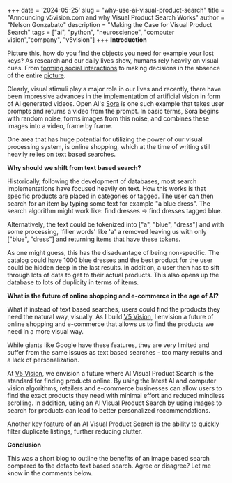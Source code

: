 +++
date = '2024-05-25'
slug = "why-use-ai-visual-product-search"
title = "Announcing v5vision.com and why Visual Product Search Works"
author = "Nelson Gonzabato"
description = "Making the Case for Visual Product Search"
tags = ["ai", "python", "neuroscience", "computer vision","company", "v5vision"]
+++
**Introduction**

Picture this, how do you find the objects you need for example your lost keys?
As research and our daily lives show, humans rely heavily on visual cues. From
[forming social interactions](https://www.nature.com/articles/s41467-023-43156-8) to making decisions in the absence of the entire [picture](https://elifesciences.org/for-the-press/4421c8ef/humans-rely-more-on-inferred-visual-objects-than-real-ones).

Clearly, visual stimuli play a major role in our lives and recently, there have
been impressive advances in the implementation of artificial vision in form of
AI generated videos. Open AI's [Sora](https://openai.com/index/sora/) is one such
example that takes user prompts and returns a video from the prompt. 
In basic terms, Sora begins with random noise, forms images from this noise, and combines these images into a video, frame by frame.

One area that has huge potential for utilizing the power of our visual processing system, is
online shopping, which at the time of writing still heavily relies on text based searches.

**Why should we shift from text based search?**

Historically, following the development of databases, most search implementations have focused heavily on text. How this works is that specific products are placed in categories or tagged. The user can then search for an item by typing some text for example "a blue dress". The search algorithm might work like: find dresses -> find dresses tagged blue. 

Alternatively, the text could be tokenized into ["a", "blue", "dress"] and with some processing, 'filler words' like 'a' a removed leaving us with only ["blue", "dress"] and returning items that have these tokens. 

As one might guess, this has the disadvantage of being non-specific. The catalog could have 1000 blue dresses and the best product for the user could be hidden deep in the last results. In addition, a user then has to sift through lots of data to get to their actual products. This also opens up the database to lots of 
duplicity in terms of items. 

**What is the future of online shopping and e-commerce in the age of AI?**

What if instead of text based searches, users could find the products they need the natural way, visually. As I build [V5 Vision](https://v5vision.com), I envision a future of online shopping and e-commerce that allows us to find the products we need in a more visual way. 

While giants like Google have these features, they are very limited and suffer from the same issues as text based searches - too many results and a lack of 
personalization. 

At [V5 Vision](https://v5vision.com), we envision a future where AI Visual Product Search is the standard for finding products online. By using the latest AI and computer vision algorithms, retailers and e-commerce businesses can allow users to find the exact products they need with minimal effort and reduced mindless scrolling. In addition, using an AI Visual Product Search by using images to search for products can lead to better personalized recommendations.

Another key feature of an AI Visual Product Search is the ability to quickly filter duplicate listings, further reducing clutter. 

**Conclusion** 

This was a short blog to outline the benefits of an image based search compared to the defacto text based search. Agree or disagree? Let me know in the comments below. 

